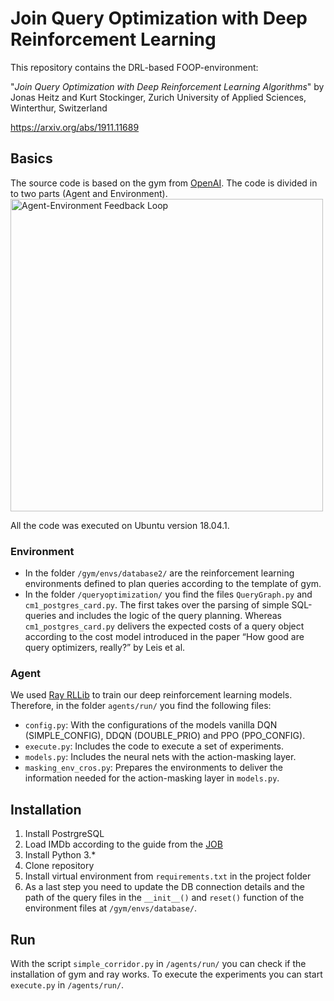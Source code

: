 # Join Query Optimization with Deep Reinforcement Learning
This repository contains the DRL-based FOOP-environment:

"*Join Query Optimization with Deep Reinforcement Learning Algorithms*" 
by Jonas Heitz and Kurt Stockinger, Zurich University of Applied Sciences, Winterthur, Switzerland

https://arxiv.org/abs/1911.11689

## Basics
The source code is based on the gym from [OpenAI]( https://github.com/openai/gym). The code is divided in to two parts (Agent and Environment).
<img src="https://miro.medium.com/max/1808/1*WOYVzYnF-rbdcgZU2Wt9Yw.png" alt="Agent-Environment Feedback Loop" width="500"/>

All the code was executed on Ubuntu version 18.04.1.

### Environment
* In the folder `/gym/envs/database2/` are the reinforcement learning environments defined to plan queries according to the template of gym.
* In the folder `/queryoptimization/` you find the files `QueryGraph.py` and `cm1_postgres_card.py`. The first takes over the parsing of simple SQL-queries and includes the logic of the query planning. Whereas `cm1_postgres_card.py` delivers the expected costs of a query object according to the cost model introduced in the paper “How good are query optimizers, really?” by Leis et al.

### Agent
We used [Ray RLLib]( https://ray.readthedocs.io/en/latest/rllib.html) to train our deep reinforcement learning models. Therefore, in the folder `agents/run/` you find the following files:
* `config.py`: With the configurations of the models vanilla DQN (SIMPLE_CONFIG), DDQN (DOUBLE_PRIO) and PPO (PPO_CONFIG).
* `execute.py`: Includes the code to execute a set of experiments.
* `models.py`: Includes the neural nets with the action-masking layer.
* `masking_env_cros.py`: Prepares the environments to deliver the information needed for the action-masking layer in `models.py`.


## Installation
1. Install PostrgreSQL
1. Load IMDb according to the guide from the [JOB](https://github.com/gregrahn/join-order-benchmark)
1. Install Python 3.*
1. Clone repository
1. Install virtual environment from `requirements.txt` in the project folder
1. As a last step you need to update the DB connection details and the path of the query files in the `__init__()` and `reset()` function of the environment files at `/gym/envs/database/`.

## Run
With the script `simple_corridor.py`  in  `/agents/run/` you can check if the installation of gym and ray works.
To execute the experiments you can start `execute.py`  in `/agents/run/`.
